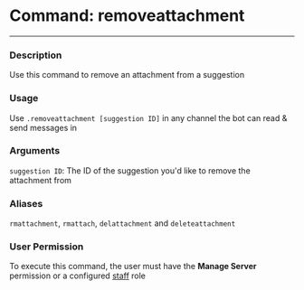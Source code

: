 # Command: removeattachment
---
### Description
Use this command to remove an attachment from a suggestion

### Usage
Use `.removeattachment [suggestion ID]` in any channel the bot can read & send messages in

### Arguments
`suggestion ID`: The ID of the suggestion you'd like to remove the attachment from

### Aliases
`rmattachment`, `rmattach`, `delattachment` and `deleteattachment`

### User Permission
To execute this command, the user must have the **Manage Server** permission or a configured [staff](/config/staffroles.md) role
